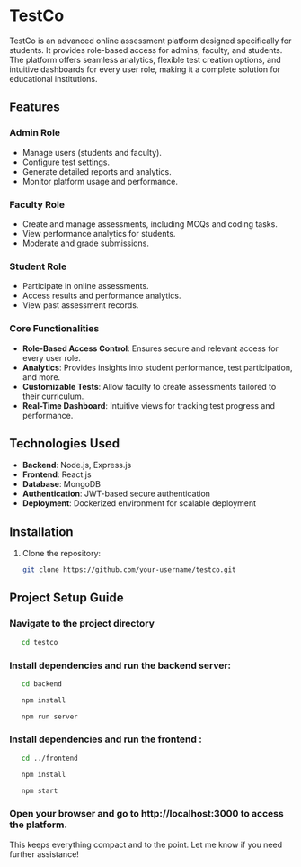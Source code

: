 # TestCo

TestCo is an advanced online assessment platform designed specifically for students. It provides role-based access for admins, faculty, and students. The platform offers seamless analytics, flexible test creation options, and intuitive dashboards for every user role, making it a complete solution for educational institutions.

## Features

### Admin Role
- Manage users (students and faculty).
- Configure test settings.
- Generate detailed reports and analytics.
- Monitor platform usage and performance.

### Faculty Role
- Create and manage assessments, including MCQs and coding tasks.
- View performance analytics for students.
- Moderate and grade submissions.

### Student Role
- Participate in online assessments.
- Access results and performance analytics.
- View past assessment records.

### Core Functionalities
- **Role-Based Access Control**: Ensures secure and relevant access for every user role.
- **Analytics**: Provides insights into student performance, test participation, and more.
- **Customizable Tests**: Allow faculty to create assessments tailored to their curriculum.
- **Real-Time Dashboard**: Intuitive views for tracking test progress and performance.

## Technologies Used
- **Backend**: Node.js, Express.js
- **Frontend**: React.js
- **Database**: MongoDB
- **Authentication**: JWT-based secure authentication
- **Deployment**: Dockerized environment for scalable deployment


## Installation

1. Clone the repository:
   ```bash
   git clone https://github.com/your-username/testco.git

## Project Setup Guide

### Navigate to the project directory
   ```bash
      cd testco
```
### Install dependencies and run the backend server:
   ```bash
      cd backend
   ```
   ```bash
      npm install
   ```
   ```bash
      npm run server
   ```
### Install dependencies and run the frontend :
   ```bash
      cd ../frontend
   ```
   ```bash
      npm install
   ```
   ```bash
      npm start
   ```
### Open your browser and go to http://localhost:3000 to access the platform. 
This keeps everything compact and to the point. Let me know if you need further assistance!



